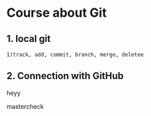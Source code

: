 # Course about Git

## 1. local git
    1)track, add, commit, branch, merge, deletee
## 2. Connection with GitHub

heyy

mastercheck
